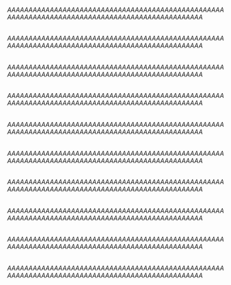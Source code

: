 ###### AAAAAAAAAAAAAAAAAAAAAAAAAAAAAAAAAAAAAAAAAAAAAAAAAAAAAAAAAAAAAAAAAAAAAAAAAAAAAAAAAAAAAAAAAAAAAAAAA
###### AAAAAAAAAAAAAAAAAAAAAAAAAAAAAAAAAAAAAAAAAAAAAAAAAAAAAAAAAAAAAAAAAAAAAAAAAAAAAAAAAAAAAAAAAAAAAAAAA
###### AAAAAAAAAAAAAAAAAAAAAAAAAAAAAAAAAAAAAAAAAAAAAAAAAAAAAAAAAAAAAAAAAAAAAAAAAAAAAAAAAAAAAAAAAAAAAAAAA
###### AAAAAAAAAAAAAAAAAAAAAAAAAAAAAAAAAAAAAAAAAAAAAAAAAAAAAAAAAAAAAAAAAAAAAAAAAAAAAAAAAAAAAAAAAAAAAAAAA
###### AAAAAAAAAAAAAAAAAAAAAAAAAAAAAAAAAAAAAAAAAAAAAAAAAAAAAAAAAAAAAAAAAAAAAAAAAAAAAAAAAAAAAAAAAAAAAAAAA
###### AAAAAAAAAAAAAAAAAAAAAAAAAAAAAAAAAAAAAAAAAAAAAAAAAAAAAAAAAAAAAAAAAAAAAAAAAAAAAAAAAAAAAAAAAAAAAAAAA
###### AAAAAAAAAAAAAAAAAAAAAAAAAAAAAAAAAAAAAAAAAAAAAAAAAAAAAAAAAAAAAAAAAAAAAAAAAAAAAAAAAAAAAAAAAAAAAAAAA
###### AAAAAAAAAAAAAAAAAAAAAAAAAAAAAAAAAAAAAAAAAAAAAAAAAAAAAAAAAAAAAAAAAAAAAAAAAAAAAAAAAAAAAAAAAAAAAAAAA
###### AAAAAAAAAAAAAAAAAAAAAAAAAAAAAAAAAAAAAAAAAAAAAAAAAAAAAAAAAAAAAAAAAAAAAAAAAAAAAAAAAAAAAAAAAAAAAAAAA
###### AAAAAAAAAAAAAAAAAAAAAAAAAAAAAAAAAAAAAAAAAAAAAAAAAAAAAAAAAAAAAAAAAAAAAAAAAAAAAAAAAAAAAAAAAAAAAAAAA

<!---
btdw/btdw is a ✨ special ✨ repository because its `README.md` (this file) appears on your GitHub profile.
You can click the Preview link to take a look at your changes.
--->
